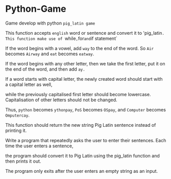 # Python-Game
Game develop with python
`pig_latin game`

This function accepts `english` word or sentence and convert it to 'pig_latin`.
This function make use of `while`,`for` and `if statement`



If the word begins with a vowel, add `way` to the end of the word. So `Air` becomes `Airway` and `eat` becomes `eatway`.

If the word begins with any other letter, then we take the first letter, put it on the end of the word, and then add `ay.` 

If a word starts with capital letter, the newly created word should start with a capital letter as well, 

while the previously capitalised first letter should become lowercase. Capitalisation of other letters should not be changed.

Thus, `python` becomes `ythonpay`, `PoS` becomes `OSpay`, and `Computer` becomes `Omputercay`.

This function should return the new string Pig Latin sentence instead of printing it.

Write a program that repeatedly asks the user to enter their sentences. Each time the user enters a sentence, 

the program should convert it to Pig Latin using the pig_latin function and then prints it out.

The program only exits after the user enters an empty string as an input.

